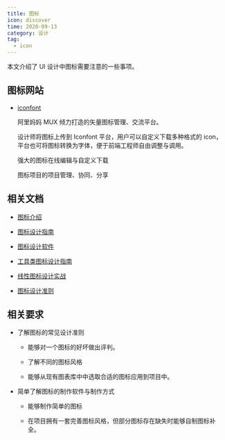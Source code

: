 ```yaml
---
title: 图标
icon: discover
time: 2020-09-13
category: 设计
tag:
  - icon
---
```


本文介绍了 UI 设计中图标需要注意的一些事项。

<!-- more -->

## 图标网站

- [iconfont](https://www.iconfont.cn/)

  阿里妈妈 MUX 倾力打造的矢量图标管理、交流平台。

  设计师将图标上传到 Iconfont 平台，用户可以自定义下载多种格式的 icon，平台也可将图标转换为字体，便于前端工程师自由调整与调用。

  强大的图标在线编辑与自定义下载

  图标项目的项目管理、协同、分享

## 相关文档

- [图标介绍](intro.md)

- [图标设计指南](guide.md)

- [图标设计软件](software.md)

- [工具类图标设计指南](tool.md)

- [线性图标设计实战](line.md)

- [图标设计准则](rule.md)

## 相关要求

- 了解图标的常见设计准则

  - 能够对一个图标的好坏做出评判。

  - 了解不同的图标风格

  - 能够从现有图表库中中选取合适的图标应用到项目中。

- 简单了解图标的制作软件与制作方式

  - 能够制作简单的图标

  - 在项目拥有一套完善图标风格，但部分图标存在缺失时能够自制图标补全。
